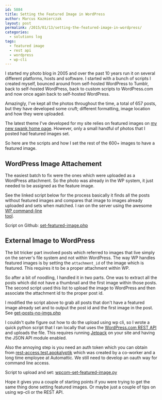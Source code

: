 ```yaml
---
id: 5884
title: Setting the Featured Image in WordPress
author: Marcus Kazmierczak
layout: post
permalink: /2015/01/13/setting-the-featured-image-in-wordpress/
categories:
  - solutions log
tags:
  - featured image
  - rest api
  - wordpress
  - wp-cli
---
```

I started my photo blog in 2005 and over the past 10 years run it on several different platforms, hosts and software. I started with a bunch of scripts I created myself, bounced around from self-hosted WordPress to Tumblr, back to self-hosted WordPress, back to custom scripts to WordPress.com and now once again back to self-hosted WordPress.

Amazingly, I've kept all the photos throughout the time, a total of 657 posts, but they have developed some cruft; different formatting, image location and how they were uploaded.

The latest theme I've developed for my site relies on featured images on [my new swank home page][1]. However, only a small handful of photos that I posted had featured images set.

So here are the scripts and how I set the rest of the 600+ images to have a featured image.

## WordPress Image Attachement

The easiest batch to fix were the ones which were uploaded as a WordPress attachment. So the photo was already in the WP system, it just needed to be assigned as the feature image.

See the linked script below for the process basically it finds all the posts without featured images and compares that image to images already uploaded and sets when matched. I ran on the server using the awesome [WP command-line  
tool][2].

Script on Github: [set-featured-image.php][3]

## External Image to WordPress

The bit tricker part involved posts which referred to images that live simply on the server's file system and not within WordPress. The way WP handles featured images is by setting the `attachment_id` of the image which is featured. This requires it to be a proper attachment within WP.

So after a bit of noodling, I handled it in two parts. One was to extract all the posts which did not have a thumbnail and the first image within those posts. The second script used this list to upload the image to WordPress and then associate the attachment id to the proper post id.

I modified the script above to grab all posts that don't have a featured image already set and to output the post id and the first image in the post. See [get-posts-no-imgs.php][4]

I couldn't quite figure out how to do the upload using wp cli, so I wrote a quick python script that I ran locally that uses the [WordPress.com REST API][5] and uploads the file. This requires running [Jetpack][6] on your site and having the JSON API module enabled.

Also the annoying step is you need an auth token which you can obtain from [rest-access.test.apokalyptik][7] which was created by a co-worker and a long time employee at Automattic. We still need to develop an oauth way for command line access.

Script to upload and set: [wpcom-set-featured-image.py][8]

Hope it gives you a couple of starting points if you were trying to get the same thing done setting featured images. Or maybe just a couple of tips on using wp-cli or the REST API.

 [1]: https://mkaz.com
 [2]: http://wp-cli.org/
 [3]: https://gist.github.com/mkaz/89aa966c240c8b33d8f2
 [4]: https://gist.github.com/mkaz/33e41f0acb77ee1adcf5
 [5]: https://developer.wordpress.com/docs/api/
 [6]: https://jetpack.me
 [7]: https://rest-access.test.apokalyptik.com/
 [8]: https://gist.github.com/mkaz/53e19322e0313bf3878c
